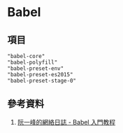 # Babel

## 項目

    "babel-core"
    "babel-polyfill"
    "babel-preset-env"
    "babel-preset-es2015"
    "babel-preset-stage-0"

## 參考資料

1. [阮一峰的網絡日誌 - Babel 入門教程](http://www.ruanyifeng.com/blog/2016/01/babel.html)